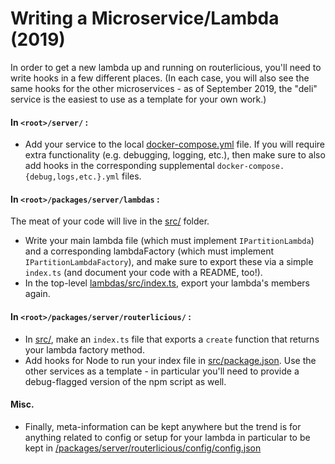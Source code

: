 # Writing a Microservice/Lambda (2019)

In order to get a new lambda up and running on routerlicious, you'll need to write hooks in a few different places. (In each case, you will also see the same hooks for the other microservices - as of September 2019, the "deli" service is the easiest to use as a template for your own work.)

#### In `<root>/server/` :
* Add your service to the local [docker-compose.yml](./docker-compose.yml) file. If you will require extra functionality (e.g. debugging, logging, etc.), then make sure to also add hooks in the corresponding supplemental `docker-compose.{debug,logs,etc.}.yml` files.

#### In `<root>/packages/server/lambdas` :
The meat of your code will live in the [src/](../../packages/server/lambdas/src/) folder.
* Write your main lambda file (which must implement `IPartitionLambda`) and a corresponding lambdaFactory (which must implement `IPartitionLambdaFactory`), and make sure to export these via a simple `index.ts` (and document your code with a README, too!).
* In the top-level [lambdas/src/index.ts](../../packages/server/lambdas/src/index.ts), export your lambda's members again.

#### In `<root>/packages/server/routerlicious/` :
* In [src/](../../packages/server/routerlicious/src), make an `index.ts` file that exports a `create` function that returns your lambda factory method.
* Add hooks for Node to run your index file in [src/package.json](../../packages/server/routerlicious/src/package.json). Use the other services as a template - in particular you'll need to provide a debug-flagged version of the npm script as well.

#### Misc.
* Finally, meta-information can be kept anywhere but the trend is for anything related to config or setup for your lambda in particular to be kept in 
[<root>/packages/server/routerlicious/config/config.json](../../packages/server/routerlicious/config/config.json)
